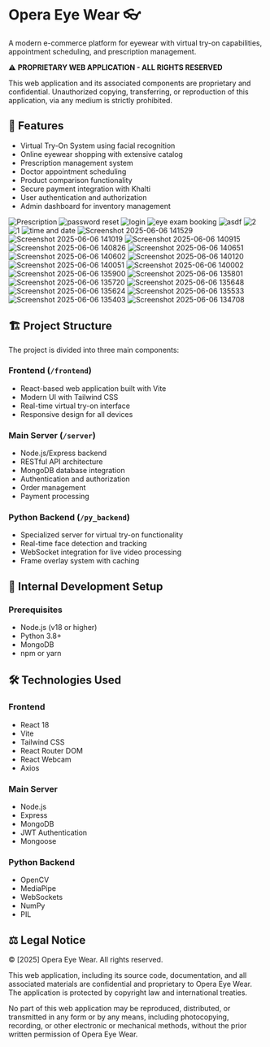 # Opera Eye Wear 👓

A modern e-commerce platform for eyewear with virtual try-on capabilities, appointment scheduling, and prescription management.

⚠️ **PROPRIETARY WEB APPLICATION - ALL RIGHTS RESERVED**

This web application and its associated components are proprietary and confidential. Unauthorized copying, transferring, or reproduction of this application, via any medium is strictly prohibited.

## 🌟 Features

- Virtual Try-On System using facial recognition
- Online eyewear shopping with extensive catalog
- Prescription management system
- Doctor appointment scheduling
- Product comparison functionality
- Secure payment integration with Khalti
- User authentication and authorization
- Admin dashboard for inventory management

![Prescription ](https://github.com/user-attachments/assets/2058988d-cbd3-48a5-9891-7cd3057fd41d)
![password reset](https://github.com/user-attachments/assets/10e4ad70-17b7-4352-bde8-5acc696d3ba2)
![login](https://github.com/user-attachments/assets/2a07392e-2c03-4eb6-bdc2-386a0974d0b8)
![eye exam booking](https://github.com/user-attachments/assets/1bb851e3-a2d1-454b-ac80-30d7b4dcb3e1)
![asdf](https://github.com/user-attachments/assets/6d11fbe6-f744-4f38-8071-1a9d23baf6e0)
![2](https://github.com/user-attachments/assets/29e5124d-948a-47df-afc9-de1365baa173)
![1](https://github.com/user-attachments/assets/a2f5a6ec-a0b9-4b9b-a577-102ee7c8beb0)
![time and date](https://github.com/user-attachments/assets/a7855100-3e5c-430e-9bf9-31c66dafe38c)
![Screenshot 2025-06-06 141529](https://github.com/user-attachments/assets/af0457e9-d0ca-4b44-bcec-aecf06e0c7c6)
![Screenshot 2025-06-06 141019](https://github.com/user-attachments/assets/ce584899-e7b7-4cd3-ac06-f91964beca9e)
![Screenshot 2025-06-06 140915](https://github.com/user-attachments/assets/ac1236f8-4328-4b30-970d-d30fee072b27)
![Screenshot 2025-06-06 140826](https://github.com/user-attachments/assets/ccb34273-f8a9-44ab-ab3a-0254604f7fa6)
![Screenshot 2025-06-06 140651](https://github.com/user-attachments/assets/bd4b2284-ba3d-42e5-b2fc-25698d0b863f)
![Screenshot 2025-06-06 140602](https://github.com/user-attachments/assets/e74ae192-d573-4477-81c2-527acadcfe5f)
![Screenshot 2025-06-06 140120](https://github.com/user-attachments/assets/73631dfd-a9b4-41a6-8ccc-ab4eeab0c73c)
![Screenshot 2025-06-06 140051](https://github.com/user-attachments/assets/3574aefb-9a17-4bf4-91a9-64ef1188f7a4)
![Screenshot 2025-06-06 140002](https://github.com/user-attachments/assets/492cecbf-4062-41e9-b0e8-2374ac92f9cc)
![Screenshot 2025-06-06 135900](https://github.com/user-attachments/assets/9b2a0b43-3ad6-4831-8ada-d6406f43c97e)
![Screenshot 2025-06-06 135801](https://github.com/user-attachments/assets/4e129bde-a56e-4923-ac7c-1cca95d7f13e)
![Screenshot 2025-06-06 135720](https://github.com/user-attachments/assets/c9f37bf1-63e4-4245-9fa9-c7a4bc04998a)
![Screenshot 2025-06-06 135648](https://github.com/user-attachments/assets/6ec35654-b313-46f5-9760-9e30daf8c873)
![Screenshot 2025-06-06 135624](https://github.com/user-attachments/assets/8341de65-f56d-4954-b45a-f4baddeef5a8)
![Screenshot 2025-06-06 135533](https://github.com/user-attachments/assets/39dbeed3-6d15-4fde-bd7b-49a01963af17)
![Screenshot 2025-06-06 135403](https://github.com/user-attachments/assets/c0b88f1c-870a-4498-ba9b-3ab78967eaba)
![Screenshot 2025-06-06 134708](https://github.com/user-attachments/assets/480f6512-a16f-47b9-bf3d-9fd4f2579f60)

## 🏗️ Project Structure

The project is divided into three main components:

### Frontend (`/frontend`)
- React-based web application built with Vite
- Modern UI with Tailwind CSS
- Real-time virtual try-on interface
- Responsive design for all devices

### Main Server (`/server`)
- Node.js/Express backend
- RESTful API architecture
- MongoDB database integration
- Authentication and authorization
- Order management
- Payment processing

### Python Backend (`/py_backend`)
- Specialized server for virtual try-on functionality
- Real-time face detection and tracking
- WebSocket integration for live video processing
- Frame overlay system with caching

## 🚀 Internal Development Setup

### Prerequisites
- Node.js (v18 or higher)
- Python 3.8+
- MongoDB
- npm or yarn

## 🛠️ Technologies Used

### Frontend
- React 18
- Vite
- Tailwind CSS
- React Router DOM
- React Webcam
- Axios

### Main Server
- Node.js
- Express
- MongoDB
- JWT Authentication
- Mongoose

### Python Backend
- OpenCV
- MediaPipe
- WebSockets
- NumPy
- PIL

## ⚖️ Legal Notice

© [2025] Opera Eye Wear. All rights reserved.

This web application, including its source code, documentation, and all associated materials are confidential and proprietary to Opera Eye Wear. The application is protected by copyright law and international treaties.

No part of this web application may be reproduced, distributed, or transmitted in any form or by any means, including photocopying, recording, or other electronic or mechanical methods, without the prior written permission of Opera Eye Wear.


